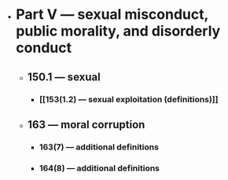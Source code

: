 - # Part V — sexual misconduct, public morality, and disorderly conduct
	- ## 150.1 — sexual
		- ### [[153(1.2) — sexual exploitation (definitions)]]
	- ## 163 — moral corruption
		- ### 163(7) — additional definitions
		- ### 164(8) — additional definitions